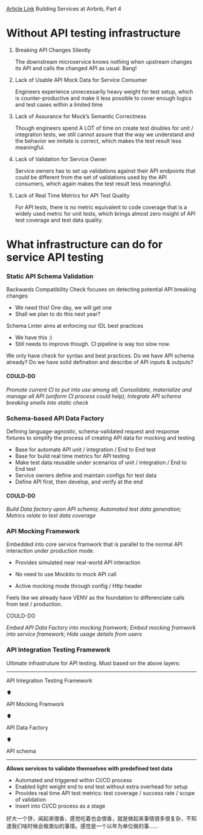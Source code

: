 [Article Link](https://medium.com/airbnb-engineering/building-services-at-airbnb-part-4-23c95e428064) Building Services at Airbnb, Part 4

# Without API testing infrastructure

1. Breaking API Changes Silently

   The downstream microservice knows nothing when upstream changes its API and calls the changed API as usual. Bang!

2. Lack of Usable API Mock Data for Service Consumer

   Engineers experience unnecessarily heavy weight for test setup, which is counter-productive and make it less possible to cover enough logics and test cases within a limited time

3. Lack of Assurance for Mock’s Semantic Correctness

   Though engineers spend A LOT of time on create test doubles for unit / integration tests, we still cannot assure that the way we understand and the behavior we imitate is correct, which makes the test result less meaningful.

4. Lack of Validation for Service Owner

   Service owners has to set up validations against their API endpoints that could be different from the set of validations used by the API consumers, which again makes the test result less meaningful.

5. Lack of Real Time Metrics for API Test Quality

   For API tests, there is no metric equivalent to code coverage that is a widely used metric for unit tests, which brings almost zero insight of API test coverage and test data quality. 

# What infrastructure can do for service API testing

### **Static API Schema Validation**

Backwards Compatibility Check focuses on detecting potential API breaking changes

- We need this! One day, we will get one 
- Shall we plan to do this next year?

Schema Linter aims at enforcing our IDL best practices

- We have this :)
- Still needs to improve though. CI pipeline is way too slow now.

We only have check for syntax and best practices. Do we have API schema already? Do we have solid defination and describe of API inputs & outputs?

#### COULD-DO

*Promote current CI to put into use among all; Consolidate, materialize and manage all API (uniform CI process could help); Integrate API schema breaking smells into static check*

### Schema-based API Data Factory

Defining language-agnostic, schema-validated request and response fixtures to simplify the process of creating API data for mocking and testing

- Base for automate API unit / integration / End to End test
- Base for build real time metrics for API testing
- Make test data reusable under scenarios of unit / integration / End to End test
- Service owners define and maintain configs for test data
- Define API first, then develop, and verify at the end

#### COULD-DO

*Build Data factory upon API schema; Automated test data generation; Metrics relate to test data coverage*

### **API Mocking Framework**

Embedded into core service framwork that is parallel to the normal API interaction under production mode. 

- Provides simulated near real-world API interaction

- No need to use Mockito to mock API call
- Active mocking mode through config / Http header

Feels like we already have VENV as the foundation to differenciate calls from test / production.

COULD-DO

*Embed API Data Factory into mocking framwork; Embed mocking framwork into service framework; Hide usage details from users*

### **API Integration Testing Framework**

Ultimate infrastruture for API testing. Must based on the above layers: 

------------

API Integration Testing Framework

⬆︎

API Mocking Framwork

⬆︎

API Data Factory

⬆︎

API schema

------------

**Allows services to validate themselves with predefined test data**

- Automated and triggered within CI/CD process
- Enabled light weight end to end test without extra overhead for setup
- Provides real time API test metrics: test coverage / success rate / scope of validation
- Insert into CI/CD process as a stage

好大一个饼，闻起来很香，感觉吃着也会很香，就是做起来事情很多很复杂，不知道我们啥时候会做类似的事情。感觉是一个以年为单位做的事……
